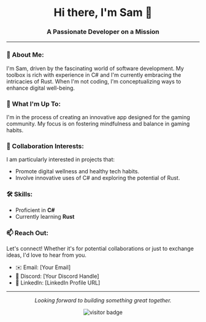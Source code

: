 <h1 align="center">Hi there, I'm Sam 👋</h1>
<h3 align="center">A Passionate Developer on a Mission</h3>

---

### 👀 About Me:

I'm Sam, driven by the fascinating world of software development. My toolbox is rich with experience in C# and I'm currently embracing the intricacies of Rust. When I'm not coding, I'm conceptualizing ways to enhance digital well-being.

### 🌱 What I'm Up To:

I'm in the process of creating an innovative app designed for the gaming community. My focus is on fostering mindfulness and balance in gaming habits.

### 💞️ Collaboration Interests:

I am particularly interested in projects that:
- Promote digital wellness and healthy tech habits.
- Involve innovative uses of C# and exploring the potential of Rust.

### 🛠️ Skills:

- Proficient in **C#**
- Currently learning **Rust**

### 📫 Reach Out:

Let's connect! Whether it's for potential collaborations or just to exchange ideas, I'd love to hear from you.
- ✉️ Email: [Your Email]
- 💬 Discord: [Your Discord Handle]
- 📝 LinkedIn: [LinkedIn Profile URL]

---

<p align="center">
  <i>Looking forward to building something great together.</i>
</p>

<p align="center">
  <img src="https://visitor-badge.laobi.icu/badge?page_id=sammoth555.sammoth555" alt="visitor badge"/>
</p>
